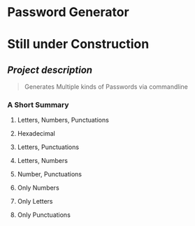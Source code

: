 # Password Generator

# **Still under Construction**

## *Project description*
> Generates Multiple kinds of Passwords via commandline

### A Short Summary

1. Letters, Numbers, Punctuations

2. Hexadecimal

3. Letters, Punctuations

4. Letters, Numbers

5. Number, Punctuations

6. Only Numbers

7. Only Letters

8. Only Punctuations

